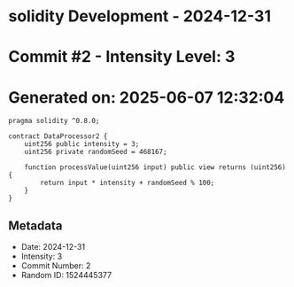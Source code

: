 ﻿# solidity Development - 2024-12-31
# Commit #2 - Intensity Level: 3
# Generated on: 2025-06-07 12:32:04
```solidity
pragma solidity ^0.8.0;

contract DataProcessor2 {
    uint256 public intensity = 3;
    uint256 private randomSeed = 468167;

    function processValue(uint256 input) public view returns (uint256) {
        return input * intensity + randomSeed % 100;
    }
}
```
## Metadata
- Date: 2024-12-31
- Intensity: 3
- Commit Number: 2
- Random ID: 1524445377
